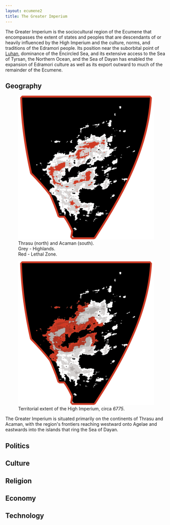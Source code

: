 ```yaml
---
layout: ecumene2
title: The Greater Imperium
---
```


The Greater Imperium is the sociocultural region of the Ecumene that encompasses the extent of states and peoples that are descendants of or heavily influenced by the High Imperium and the culture, norms, and traditions of the Edramori people. Its position near the suborbital point of [Luhan](/ecumene/heavens/#luhan-the-great-mother), dominance of the Encircled Sea, and its extensive access to the Sea of Tyrsan, the Northern Ocean, and the Sea of Dayan has enabled the expansion of Edramori culture as well as its export outward to much of the remainder of the Ecumene.

## Geography

<figure class="paired-figures">
	<img src="/assets/img/thrasu+acaman.png">
	<figcaption>Thrasu (north) and Acaman (south).<br>Grey - Highlands.<br>Red - Lethal Zone.</figcaption>
</figure>
<figure class="paired-figures">
	<img src="/assets/img/high-imperium.png">
	<figcaption>Territorial extent of the High Imperium, circa <em>6775</em>.</figcaption>
</figure>

The Greater Imperium is situated primarily on the continents of Thrasu and Acaman, with the region's frontiers reaching westward onto Agelae and eastwards into the islands that ring the Sea of Dayan. 

## Politics

## Culture

## Religion

## Economy

## Technology

